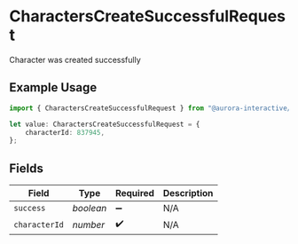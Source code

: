 # CharactersCreateSuccessfulRequest

Character was created successfully

## Example Usage

```typescript
import { CharactersCreateSuccessfulRequest } from "@aurora-interactive/chatbot-api-sdk/models/operations";

let value: CharactersCreateSuccessfulRequest = {
    characterId: 837945,
};
```

## Fields

| Field              | Type               | Required           | Description        |
| ------------------ | ------------------ | ------------------ | ------------------ |
| `success`          | *boolean*          | :heavy_minus_sign: | N/A                |
| `characterId`      | *number*           | :heavy_check_mark: | N/A                |